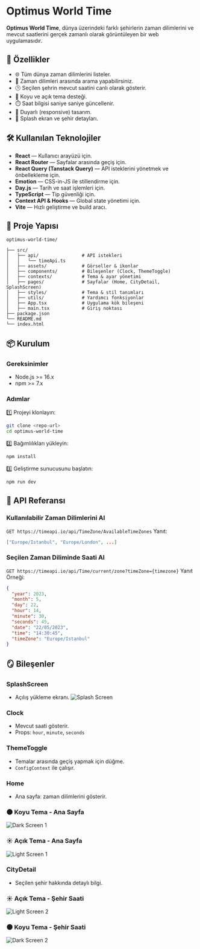 # Optimus World Time

**Optimus World Time**, dünya üzerindeki farklı şehirlerin zaman dilimlerini ve mevcut saatlerini gerçek zamanlı olarak görüntüleyen bir web uygulamasıdır.

## 🚀 Özellikler

- 🌐 Tüm dünya zaman dilimlerini listeler.
- 🔎 Zaman dilimleri arasında arama yapabilirsiniz.
- 🕒 Seçilen şehrin mevcut saatini canlı olarak gösterir.
- 🎨 Koyu ve açık tema desteği.
- ⏱️ Saat bilgisi saniye saniye güncellenir.
- 📱 Duyarlı (responsive) tasarım.
- 🧭 Splash ekran ve şehir detayları.

## 🛠️ Kullanılan Teknolojiler

- **React** — Kullanıcı arayüzü için.
- **React Router** — Sayfalar arasında geçiş için.
- **React Query (Tanstack Query)** — API isteklerini yönetmek ve önbellekleme için.
- **Emotion** — CSS-in-JS ile stillendirme için.
- **Day.js** — Tarih ve saat işlemleri için.
- **TypeScript** — Tip güvenliği için.
- **Context API & Hooks** — Global state yönetimi için.
- **Vite** — Hızlı geliştirme ve build aracı.

## 📂 Proje Yapısı

```
optimus-world-time/

├── src/
│   ├── api/                # API istekleri
│   │   └── timeApi.ts
│   ├── assets/             # Görseller & ikonlar
│   ├── components/         # Bileşenler (Clock, ThemeToggle)
│   ├── contexts/           # Tema & ayar yönetimi
│   ├── pages/              # Sayfalar (Home, CityDetail, SplashScreen)
│   ├── styles/             # Tema & stil tanımları
│   ├── utils/              # Yardımcı fonksiyonlar
│   ├── App.tsx             # Uygulama kök bileşeni
│   ├── main.tsx            # Giriş noktası
├── package.json
└── README.md
└── index.html
```

## 📦 Kurulum

### Gereksinimler
- Node.js >= 16.x
- npm >= 7.x

### Adımlar
1️⃣ Projeyi klonlayın:
```bash
git clone <repo-url>
cd optimus-world-time
```

2️⃣ Bağımlılıkları yükleyin:
```bash
npm install
```

3️⃣ Geliştirme sunucusunu başlatın:
```bash
npm run dev
```

## 🧰 API Referansı

### Kullanılabilir Zaman Dilimlerini Al
`GET https://timeapi.io/api/TimeZone/AvailableTimeZones`
Yanıt:  
```json
["Europe/Istanbul", "Europe/London", ...]
```

### Seçilen Zaman Diliminde Saati Al
`GET https://timeapi.io/api/Time/current/zone?timeZone={timezone}`
Yanıt Örneği:  
```json
{
  "year": 2023,
  "month": 5,
  "day": 22,
  "hour": 14,
  "minute": 30,
  "seconds": 45,
  "date": "22/05/2023",
  "time": "14:30:45",
  "timeZone": "Europe/Istanbul"
}
```

## 🪞 Bileşenler

### SplashScreen
- Açılış yükleme ekranı.
![Splash Screen ](SplashScreen.png)

### Clock
- Mevcut saati gösterir.
- Props: `hour`, `minute`, `seconds`

### ThemeToggle
- Temalar arasında geçiş yapmak için düğme.
- `ConfigContext` ile çalışır.

### Home
- Ana sayfa: zaman dilimlerini gösterir.
### 🌑 Koyu Tema - Ana Sayfa
![Dark Screen 1](Dark_Screen_1.png)

### ☀️ Açık Tema - Ana Sayfa
![Light Screen 1](Light_Screen_1.png)

### CityDetail
- Seçilen şehir hakkında detaylı bilgi.
### ☀️ Açık Tema - Şehir Saati
![Light Screen 2](Light_Screen_2.png)

### 🌑 Koyu Tema - Şehir Saati
![Dark Screen 2](Dark_Screen_2.png)





